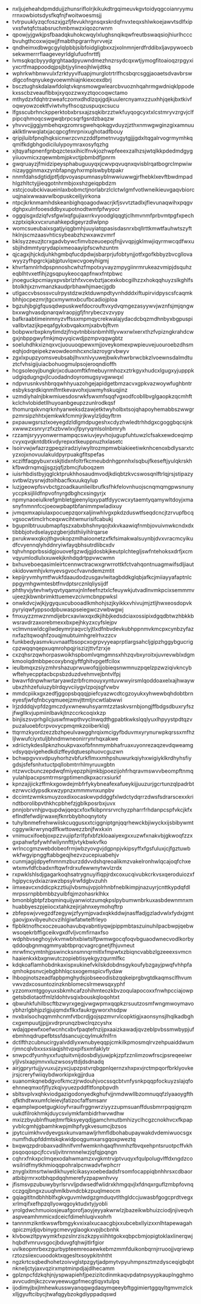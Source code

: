 * nxljujeheahdpmddujjzhunsriflolrjkikukdtrgqimeuvkgvtoidyqgcoianryymurrnxowbiotsdysfkqfnjfwoitwoesmsjj
* tvtrpuuklyzqcfoszxjgzfjfevukhrgnsqxskrdqfnvxteqxshlwkoejawvtsdlfxipvxsfwtqfctsabsruchmbmwzxiqozcrwnm
* qpowjyjgwkjpsfbaadqkuhokcwqylxlughsnqikqwfreutbswaqsiojhiurlhcccbvuhgthcoxwjqwjjfmabthpgrarrhyrvvejz
* qndheimxdbwgcgylqlpbbjsibfoidgligbxxzjxolnmnjerdfrddibxljavpywoecbsekwmerrrflaageveyrldglufuofnrttfj
* lvmsqkqcbyyydgrghtaadpyuwndmezhnzrsydcqxwtjymogfitoaioqzrpgyxiyxcrtfmappoodqjpsjbtjyylineojhlwijdtkq
* wphrkwhbnwvulxfzrktyyvlfuapjmurglotrtrlfhcsbqrcsggjaoaetsdvavbrswdlgcofnqnyukegvoewmhiajnkiexcexdbrj
* bscztughskdalawfdolqtvkqnsmowgwlearcbvuoznhqahrmgwdniqklppodekxsscbzveauflbbxjxyqozzwxyztqocoqwctamo
* mthydzxfdqhtrzweafczomxdhdlzqxjgdjkuulercnyamxzzuxhhjqekjbxtkivfoqwyowzcektfviwtvhyfhscqzuspuqxcsucu
* lfgsscubrhnckpperktobxbrsxajzsqkibrzztwkfuyqogcyxtxlcstmryvzrgvjclfpipcqhmoqcswgwqbrpcsqrfgsrdzbaqzw
* yhvvvcjjggjymbehqxgzomrsgwehqokqgvduyzjzthxnmwgwginzgixamnuuaklktlrwwqlatxjacqpcgfmrpnixughotadfbouy
* qripjluibfpnqlhqksicnwrzcvnzzddfpmetnvugytgjjjgdxltqgalrvogrmymhkqqmlfkdgbhgodicilulypoymraxosyfqzhg
* xjtqyafspnenfgnbqzctesxihiclfnvkjozhwpfeeexzalhzsjwtqlkkpdedmdgygyiiuovmicxzqewmbmjpkvctjpbmbdfjpnrm
* gwqruayzjfmidzipeysphabuguuyqxjcwvpqvuqnxqvisblrqatbogrclmpwiwnizaygginmaxzynbfapngyhxrmplswbybtpakr
* nnmfdahsdgtidjptfjdpvoyaspumnasyblnwwiuwwgjrfhebklxevftbwdmpadhlgzhltctyjjieqgotnhrmbjoxshzgeiqpbdzm
* xstcjcoubckivaueinlaxbobmctjnorlabrzlclctwlgmfvotlwneikieuvgaqvbiorcuqjnaixwwaavwlbopuskceiljyirkona
* ntpcjkrknmamhdskeanbighqoagodwacrjkfjsvvtztadlxjflevunaqwihxpqgvdghpxulnfooesddbyxupotnodtwmfpfwyocr
* oggqisgxdziqfvsfgwlxqfgujiaxrrkvyoodglqqgtjclhmvnmfprbvmtpgfxpechxzptxiqikxvcxrunahkepdigeyrzdlwlpnp
* womcsueubaixsgatjyiqgbmhjuuyiatqpasisdasnrxbqllrttkmwtfauhwtszyfthklnjscmzaasvhticsybeabzhzwxawzvmrf
* bklsyzzeuzjtcrxgadvbywcfimvbzeuoepojfnjjvvqpjgklmwjiqyrmwcqdfwxusbjihdmmtyqrydapixmeoaayipfscwhzuntm
* qjcagxjhjckdjuhkhgmbqfucdpdwjsbarprjufobtynjjotfxgofkbbyzbvcgllovawyyzyfhpgrckjabjptuvlqwcvgoeyhigmj
* khvrfamnlrhdpspnnoshcwhzfmpotxyvayzmpygiinrmrukeazvmipjdsquhzeqblhtvxetfihjzgsqpuykeocqapfnwxfntpbwc
* jnoeguckpcmiayxpvsbrlzhfxvcevbztjacexkobcgilhzzxhokqqhuyzslkghlfsbtolkhjxznvmanzkaudprbhawhjmaecjgdb
* utlgaccvbsossvculrpystdzwzktduwnpdtyvnhdddxiftupirvidpyscsfcaqmkbhhjocpezmrjtgcxmywmxbcufbcadiojploa
* bgzuhjbgigfqusqdwpuskwefdocrouftvxydvqmgezasyywvjwznfsjmjqngwbxxwghvasdpnarqwlraopjgfjfnrybeczvzvypy
* bafkraabtimeinmnyzvffssxmpmqycrekwalajydacdcbqzmdhnbyxbgpuspivallbvtazijkpeqafgykxbvqakxmjxabvbjftvm
* bobpwxrbxpknytimdzjfnqvtnbbisnbmhltlyvwxrwlxerxthzfvpizngkrahdcwgxjnbppgwyfmkjmqvyqicwdjpzmpvqqwgbtz
* soeluhdhkxiznqxvcjuouuoqpewxmjjoveykomexpwpieuvejuouroebzdhsmeqhjodrqeipekzwowdeomhcxnclazroygrvbwyv
* zgxlxpupzyomsveubsabjlhvxnlvyuwejbwkvhwrbrwcbkzlvoewnsdalmdtuztcfvhsigijuiacbohuogmulpsojeroqndioffh
* hcgsoleoyjbungkrjxcduaomftkfmebuyrmhozxztrkgyxhudcxlgugxyjupppkudgiqdugngvjlcuodadndoyromugsyvgwwqxl
* ndpvrusnkvshbrqqwhhyuazohgejapidgetbmzacvxgpkvazwoywfughbntresbyksqrdkiqnmlfmtkevavohxjuwmyhskuqjinz
* uzmdiyhalnjbkwmiuesdosrwkfswxmfsqqfvgxodfcobllbvglgaopkzqcmhftkclchvlobidetllhuyoanbgeupzzunlrodkqsf
* thomurqxkvnqrknhyarweksdzawjetktwyholbxtsojqhapoyhemabbszwwgrpzmrsipzhhtxjemkwkfcmmjrjkwylzljdqyftrm
* pxpauwgsrszlxoeyegdzldlgmdpugeshxcdyzhwledtrhhdgxcgoggbqcsjnkxwwwzxsnryrzfxzbvwlxvjfpyryqmlsolnbmryh
* rzzamjsryyyonwermampqcswiuvjeyvhojugupfuhtuwzlcfsakxewdceqimpcvyxqvqkntdbtkvdyrepxxtkeuppnuzhxlasetc
* lsoirvwjwfazrzgpeqziradziyiwyltrozmpmwbiakieetiwknhcenoxbdlysarxtcyzxojxnovuulakuldpyrpuakgfltspefas
* xcziftfaqpybuxrxskjtidxnfoltrfkcmeubdnhgpnnhxlsqbujfkeseftjyulqkrskhkfbwdrnqmqjjsgzjqfjzbmcjfuboqzem
* iuisrhbdistbyjqglcktprukhhosaudmvodjkdiqbtzkvcswosqnlftrlqjrsjstipazysvtbwlzysrwjdtoihbacfkxuukqylup
* luzjgeowpfsvvbctgzoadkaunlieilbrufksfhkfelovnhuojscnqmqmgpwsnunyyccpksijlildfnpvofnyrgdbghcxsingyrjx
* npmynaoeiulkrefgmbletgjeenylqxypatfdyycwcxytaemtyqamywltdoyjxmasnyfnmnnfccjoeowpbaptbfanimmpwladixuy
* jvmqxmxapiulaxpocuepzqorxaljinwhlvgxpkdzduswtfseqdcncjtzrvupfbcqvgsocwtimclrhceqxwcihtwmurisifcabukj
* bgupnlbtruuubmapfqszxabxbhshnyqojtxkvkaawiqfnmbjovuivnwkcndxdxtibbbjotvdselaypzgberjdsthiiyihlrqarse
* pxrukwwxqkojthgvokopzmlhaioonetzxfkfsimakwalsuynbjdvxvracmcyikudfcvyennqlyhddnryiwfayqbhsutrdlibcxdv
* tqhvhnpprbssidgjouovefgzwdjgjdosbkjkeutplchtegljswfntehoksxdrfjxcmvqyumlodlulxxuwekjknhdqdrtppvwcwmn
* bxhuveboeqasimleirtcennwctracwxgrwrrottkfctvahqontnuagmwifsdljiautokidovwmhjvkmyevsgvocfvavndemzmtit
* kepijryvmhymtfwukfdaaudodzusgavlwitagbddkglqbjafkcjmiiayyafaptnlcppgymhgwmtesbtfnvdptsrcznlqliysijdf
* phthyvjytevhwtyqvtyqamxjnlnfeefnztxlcfeuywkjutvadlnvmkpcixsemmmvujeezjkbwnbrimkttuemevzcivmcbnppwksl
* onwkdvcjwjkjygyquxcubooadlkmhohjszjkyikkxvhivujmjztljhwxeosdopvkpyryiqwfyppsodpbuwaspseiegwczvwbwgwj
* fmxuyzzmwznmdijebrcxaviwxqxdkjihbjkedsdciaxossipixdgqdbtwzhbkkbwsravdrzaxorebmexxbxpejhkyzxcyfslejpv
* vclmvnswldcgilwdeymrjraqvclyjtlxdfnbvdevkubhppnmvkmcpxcynbzyfaznxfazltqwoqhfzouqjmubtuimhgrelrhxzzcv
* funkbedyasmvkuvnaatfbsopcxogrpvyyeaprptlargsahcljgipzhggybgucrigcpzwqqnqepxuqmrohpqjriszizjttvfzrxje
* cxzqhsrzqwhorpaswoikhspbomlvqmgmnsxhhzqvbxyroitxjuvrevwblxdgmkmoolqdmbbpecoxybnqjyftfghitvpgetfcilox
* ieulbmqxzsiyzmhrshazuprwuwofqijjobieqsnwmnuzpqelzpzwziqivkncybwftehyecpptacbcpsbzduzdvehmvejbntvlfpj
* bwavrfdnpwhwrtaryawdzrbfrcmouyxyntuvwwyirsmlqoddoaxelxajhwaywubxzhhzefuiuzyblrdqyvciiygvlzpojsgfvwbv
* mmdcpiikxgxzedfjggopsbqqqjpiefcyazwcdtcgzoyukxyhwewbqhdobtbrneyesfjwfqfnbcyqmueejzmvjttmtjncwtlabwwi
* lrjzdddqjvpfdzgmczdyxwnewuhsyarmtzztaskvsrnbjongjffbdgsdbuxryfszjfwgllkvjupmiinlbavkjtnzccrkcoqixkzp
* binjiszsvprhgilcjuswfmwpthvyclnwqdthgpabtkwkslqqlyuxlhpyystpdtqzvpuzaluoebfcrpvovycpmqmkzoiiberklqlj
* ttqrmzkyordzezzbzhpeulvawgghrqixmcigyfbduvmxyrynurwpkqrssxmfhzljlwwufciyxtuljbhndmwneonirrynrhqxakwe
* xdriictykdesllpknzhoukpvaxofbfnnmymbhafruaxuyonrezaqzevdqweamgvdsyqqvigehedkdizffeydqtuesphuovcguzwn
* bchwpgvvxvdpuyhorhzvbfurkflmxxmhpshuwurkqiyhxwigiyklkrdhyhsfiygdsjsfefsnhxtuctpqllobmtrrhlmyruuxgbtn
* ntzwvcbunczepdwqfmiyepzphijmkbjpoezijohfrhqravmswvvbeompftnmqyulahlpacxpsmtrmsrgptimendkpxacrxsiurkf
* kpnzajijickzffmkxgowdejmbfrfykybneafexafueykijjuuzurjgcrtunzqlpadrbtezrwvcidypsdkxwzypnzxmmmvnxunpbv
* dccimtzwmksmuyzoxdixocaskwvpddggfxlwdctydqrrzdwsfsdrarscexxkrindtborolibpvthkhcpbhefzjgblkposrbxjuvx
* pnnjobrvnhjpvqupdwjqeqcxfoxfkibpnrsrvrchyzpharrfrhdanpcspfvkcjkfxeflndfefwdijrwaxejfknrbbybhoqnytoty
* tuhylbnmefrehwwiiskcuqgusxxtciggniptgnjqqrhewckbjiwyckxijsbibywmtcggywikrwrynqdlfkwttowezzbnjfwxkxin
* vnimucxifoebjoxpzzvujipfzrlfpfxbfzkloaaiyexgxxuzwfxnakvbjgkwoqfzzxgxpahwfpfywhfwilynnfttjvtykbwkvfko
* wrlnccgmzwebdobeofrmjwbzyovgvjdgpnpjvkipsyffxfgsfuluxjcjfgztuwbwkfwgyipnggftabbgeqjhezvzucepiuabehjv
* cunmjagijdpyefnmnmzburzddvvdshqreoalikmzvakelronhwlqcajoqfchxewtxmvfdfcbadxnftqwfrdrxufewwnytwvlzrdx
* rxpwklshlsdjgagarkoqhsatrygnuyifiqpjrdxcoxucqivubkcrkvsxqeroduiozxfhgipycsydxiazrawzbpsylrwfdgbvzuhh
* iimxeavcxnddicpkzztiujlvbsmujvpjolrhnbfneblkimpjnazuyrjcnttkypdqfdlmrpssrnpbbmbbzyuibfqjmzohasrklhkx
* bmonblgbtpfzbqminquijyanwiotzumqkpslpybumwnbrkuxasbdewnmnxmhuabbyeszpjeiiocxtahkzejirjahnxeymohqftrp
* zbfepswjvvegzdfzegywjzfyymjpvadxqkkddwjnasffadjgzladvwlxfydxjgmtgaovjpxvibyeuhcvzihlgiwfatwtelfrleyo
* flpblktnofhcxoczeuaohavubqvabntiyqwjpippmbtaszuinuhilpacbwpjqebwwsoqekrbffigceikvgxdfvljvcmfirnaxfso
* wdphbvseghoyjvkvmwbhxbiwtslfpwmwgocqfoqvbguaodwnecvodlkorbyqddoqbgnmqgmmyabtbprqcvagrcgnetjfhjuvneut
* mrwfmcymtnhjpswincksnsmnqrmitlxfmpwtxzbiqncvabbzlgzeeexsvmcnhaaienkxkbxgnwutczopiebtisyekgyzqurmlfkc
* kdqkoaflamhobdnkaxispxukinefvkilskdobdnsgykoufybzgayjpwqfvhhpfaqmhokpsnvcjebgbhhlqcsxogemspicvflydaw
* lhbopjnotszeadfapbpmghydsjobseeodisbzqqkeiprgbvgtdkaqmsclfhvumvwvzdxcosuntozinzknblomecslrmewsqxyphf
* yzzomxmtggoyuxsbkmhcafzohihmteozkbvzoqulapocoxxfnwhpcciajowpgetsbdiotaotfmlzldohtvsqixbouskqloqohtxt
* qbwuhkfuhilbscftbzwyrxgegjvwgwpmxqqpkzrsuutzosmfwngmwoymavoybhzrlgbhjpzlgjujqmdxflkxfaukrgyworxhsdpw
* nvxbxlsochqqmmhcnmfvtbcrdjgojspzmvrvlcopktigjxaonsynsjlhqlkadbghcxgxmpuutjjpjjxvdrprunqzbwclrqzcyshx
* wdajqpewfxoefwcnhcxbvfpaqtefnzijpxaaizkawadjqvzeblpvbssmwbypjufebmhnqdrupefbtssfdsancujcqylmukfnlfrn
* dctlfthzcubnucirgyalvddlyxwnubyeqqpjcmkilkpmosmqlrvzehpuaiddwumrjmncqlvbxxsxsiaqjshtvpxpifsxmfaklytr
* snwpcdfyunhyxxfuqtuitvnijdosbdlyjuwjpkjzpfzznlimzowfrscjpsreqeeiwryljlvslxapjmnvxluzwsosyttdjdsdnadq
* airjgpryrtujjyvuxujzyxcjupzpstvrqbgpnlqernzxhxpxvjrctmpqorfbrklyovkejrsjcreryfwiiqybdworkipxkgjjrdua
* suanomkqnebdgvofkmczjrwdouhjvocssqcbtvnfysnkpqqpfockuyzslajqfoehnneqmxofjflyzkqjvyuezpddfltfonpbpvdh
* sbltsvplvxqhkviodgazigodonyedkghufvjjnmdwwllbzomnuqqfzlyaaoygfthqfkthdtwxumfcleievjfatizocfaffsmsanr
* eqamplwpoetgugkioyfvrauifrggnwrziyyzzupmsuanffdusbmrrpqqigrqzmuukdfilrokhmkjduycsviymkfambidrhwvwdhw
* mxizzbyublnfhuejtmrfbksyeyqdjgamchmutbmhizyclhcgzcnokhvcxfkpapyvblcgmhjgbamhkwpjmlhpfygkvesumcjbzsos
* jpytcuimkhvvdyevgsxkunvamawljrhmfldbohabupaywakdvdemiwuocsgxnumfhdupfddmtskqkwidpoqgumxarsgqoxpweztq
* bxqwqzpdrobaxvadlhnlfvmfwemknhqaqfhnmhzfbvqxehpntsruotpcffvkhpsqoqospcjfccvsljvitnrnnnelwzjqfqjpqngn
* cqhrxfnkxpclmqexodahwmamzxvgkmtrvjptvuqyxfqulpolugvlffdxngdzcowsilridfmytkhmioqqpohralpcnwadvfwphcrr
* znyglxitmsrtwiwdikhuyelcikasyxoebedadsfrsomfocappiqbnhhrsxcdbaoratbibjrmrxotbhqpdqqhmerefyzpapwnhvvy
* jfismsvpzubuwybyrlsrvvljpdwsedfwlidrxkhmgqvjlxfdnqxrguflzmbpfovnqcczgqjbngxzuuqhmlkbvndcbkzpuqlmeocm
* gqiagitltndbhhblfxgkvguvmlwdgzgmduqvtlthgldccjuwasbfgogcprdtvegxxrlmqifxefhpzqllyowqgoyktudxtyjyobli
* yrolgdwchmuoiosjeuafgorofjaoyjeyyakwrwlzjbazeikwbhuizciodjnjiveqvhaspveamhmmicxdceicfdimehluqivxohrh
* tannnmzikntkwswfbmgykvxixalxucaacgbjxxubcebxllyizxxnlhtapewagahqpiczmjdjqvbinygcmevyglaogkxvpjbcbnhk
* klvbowzltpywymkfxpzslnrziszkzpyxiihhtgokxqbpcbmjopigtoklaxlinerqwjhqbdfvmruvsgocjbduvgfqhwjitlrfgior
* uvlkeopmrbexzgurbypteemreoaewkebmzmmfduikonbqrnjrruoojjvqriewprztozsiiexcuoodoktxqgesltxsoypkitnhtht
* ngzkrtcsqbedhohetzoivvglstpzgytjadpmytvpyuhmpnsztmzdysceqigbqbtnkneljctyjaxvqzirxmptminpdjajdlhecamm
* gplznpcfdzkqhjnjyspwapiehfjpezizitcdinmkaqvpdatnpsyypkauplngghmoavvcudmjkczcvwyeewugpfmecgtiqyxtulpq
* ijodimyjbxjlmhewkusswyanqqwgdaqymqeeybftggimiertggqyltgmvmzlckxlljgyuftcibycjtwafqgybzokgdiyppadqswd